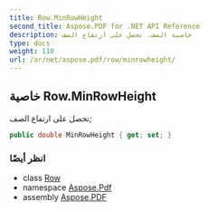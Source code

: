 ```yaml
---
title: Row.MinRowHeight
second_title: Aspose.PDF for .NET API Reference
description: خاصية الصف. تحصل على ارتفاع الصف
type: docs
weight: 110
url: /ar/net/aspose.pdf/row/minrowheight/
---
```

## خاصية Row.MinRowHeight

تحصل على ارتفاع الصف;

```csharp
public double MinRowHeight { get; set; }
```

### انظر أيضًا

* class [Row](../)
* namespace [Aspose.Pdf](../../../aspose.pdf/)
* assembly [Aspose.PDF](../../../)